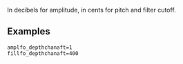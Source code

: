 ---
---
In decibels for amplitude, in cents for pitch and filter cutoff.

## Examples

```
amplfo_depthchanaft=1
fillfo_depthchanaft=400
```
